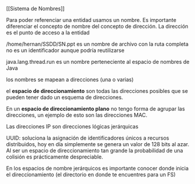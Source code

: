 [[Sistema de Nombres]]

Para poder referenciar una entidad usamos un nombre.
Es importante diferenciar el concepto de nombre del concepto de dirección.
La dirección es el punto de acceso a la entidad

/home/hernan/SSDD/SN.ppt es un nombre de archivo con la ruta completa no es un identificador aunque podría reutilizarse

java.lang.thread.run es un nombre perteneciente al espacio de nombres de Java

los nombres se mapean a direcciones (una o varias)

el **espacio de direccionamiento** son todas las direcciones posibles que se pueden tener dado un esquema de direcciones.

En un **espacio de direccionamiento plano** no tengo forma de agrupar las direcciones, un ejemplo de esto son las direcciones MAC.

Las direcciones IP son direcciones lógicas jerárquicas

UUID: soluciona la asignación de identificadores únicos a recursos distribuidos, hoy en día simplemente se genera un valor de 128 bits al azar. Al ser un espacio de direccionamiento tan grande la probabilidad de una colisión es prácticamente despreciable.

En los espacios de nombre jerárquicos es importante conocer donde inicia el direccionamiento (el directorio en donde te encuentres para un FS)